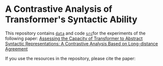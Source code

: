 # A Contrastive Analysis of Transformer's Syntactic Ability
This repository contains [`data`](data) and code [`src`](src)for the experiments of the following paper: [Assessing the Capacity of Transformer to Abstract Syntactic
Representations: A Contrastive Analysis Based on Long-distance
Agreement](https://arxiv.org/abs/2212.04523) 

If you use the resources in the repository, please cite the paper:
```
